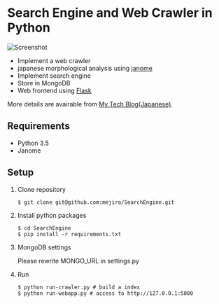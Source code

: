 # Search Engine and Web Crawler in Python

![Screenshot](https://qiita-image-store.s3.amazonaws.com/0/29989/786c36ad-4de7-43a7-75a0-98c82e412fa3.png "Screenshot")

- Implement a web crawler
- japanese morphological analysis using [janome](https://github.com/mocobeta/janome)
- Implement search engine
- Store in MongoDB
- Web frontend using [Flask](http://flask.pocoo.org/)

More details are avairable from [My Tech Blog(Japanese)](http://nwpct1.hatenablog.com/entry/python-search-engine).

## Requirements

- Python 3.5
- Janome

## Setup

1. Clone repository

    ```
    $ git clone git@github.com:mejiro/SearchEngine.git
    ```
    
2. Install python packages

    ```
    $ cd SearchEngine
    $ pip install -r requirements.txt
    ```

3. MongoDB settings

    Please rewrite MONGO_URL in settings.py

4. Run

    ```
    $ python run-crawler.py # build a index
    $ python run-webapp.py # access to http://127.0.0.1:5000
    ```

